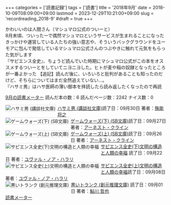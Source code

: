 +++
categories = ['読書記録']
tags = ['読書']
title = '2018年9月'
date = 2018-10-09T08:09:00+09:00
lastmod = 2023-12-29T10:21:00+09:00
slug = 'recordreading_2018-9'
#draft = true
+++

かわいいのは人間さん（マシュマロ公式のついーと）
<br>
8月末頃、ついったーで偶然マシュマロというサービスが生まれることになったきっかけや運営している人たちの強い意志や、そういうバックグラウンドをユーモアに包んで発信しているマシュマロ公式さんのつぶやきに触れて元気をもらった気がします
<br>
『サピエンス全史』、ちょうど読んでいた時期にマシュマロ公式がこの本をオススメするついーとをしていてニヨニヨした。ヒトが麦や稲の奴隷となったところが一番よかった
【追記】読んだ後に、いろいろと批判があることも知ったのだけど、そちらについてはまだ全然追えていない…。
<br>
『ハサミ男』はハサ医師の薄い御本を拝読したら読み返したくなったので再読
<br>

<a href="https://bookmeter.com/users/365033/summary/monthly">9月の読書メーター</a>
読んだ本の数：6
読んだページ数：2242
ナイス数：0

<a href="https://bookmeter.com/books/576602"><img style="margin: 0 5px 5px 0; border: 1px solid #dcdcdc;" src="https://images-na.ssl-images-amazon.com/images/I/51P9BTYWETL._SL75_.jpg" alt="ハサミ男 (講談社文庫)" align="left" /></a><a href="https://bookmeter.com/books/576602?title=%E3%83%8F%E3%82%B5%E3%83%9F%E7%94%B7+%28%E8%AC%9B%E8%AB%87%E7%A4%BE%E6%96%87%E5%BA%AB%29">ハサミ男 (講談社文庫)</a>読了日：09月30日 著者：<a href="https://bookmeter.com/search?keyword=%E6%AE%8A%E8%83%BD+%E5%B0%86%E4%B9%8B">殊能 将之</a><br clear="left" /><a href="https://bookmeter.com/books/8067021"><img style="margin: 0 5px 5px 0; border: 1px solid #dcdcdc;" src="https://images-na.ssl-images-amazon.com/images/I/61tJfPrqDGL._SL75_.jpg" alt="ゲームウォーズ(下) (SB文庫)" align="left" /></a><a href="https://bookmeter.com/books/8067021?title=%E3%82%B2%E3%83%BC%E3%83%A0%E3%82%A6%E3%82%A9%E3%83%BC%E3%82%BA%28%E4%B8%8B%29+%28SB%E6%96%87%E5%BA%AB%29">ゲームウォーズ(下) (SB文庫)</a>読了日：09月27日 著者：<a href="https://bookmeter.com/search?keyword=%E3%82%A2%E3%83%BC%E3%83%8D%E3%82%B9%E3%83%88%E3%83%BB%E3%82%AF%E3%83%A9%E3%82%A4%E3%83%B3">アーネスト・クライン</a><br clear="left" /><a href="https://bookmeter.com/books/8067022"><img style="margin: 0 5px 5px 0; border: 1px solid #dcdcdc;" src="https://images-na.ssl-images-amazon.com/images/I/61HXEGlLRSL._SL75_.jpg" alt="ゲームウォーズ(上) (SB文庫)" align="left" /></a><a href="https://bookmeter.com/books/8067022?title=%E3%82%B2%E3%83%BC%E3%83%A0%E3%82%A6%E3%82%A9%E3%83%BC%E3%82%BA%28%E4%B8%8A%29+%28SB%E6%96%87%E5%BA%AB%29">ゲームウォーズ(上) (SB文庫)</a>読了日：09月26日 著者：<a href="https://bookmeter.com/search?keyword=%E3%82%A2%E3%83%BC%E3%83%8D%E3%82%B9%E3%83%88%E3%83%BB%E3%82%AF%E3%83%A9%E3%82%A4%E3%83%B3">アーネスト・クライン</a><br clear="left" /><a href="https://bookmeter.com/books/11087011"><img style="margin: 0 5px 5px 0; border: 1px solid #dcdcdc;" src="https://images-na.ssl-images-amazon.com/images/I/51Oiig3u-6L._SL75_.jpg" alt="サピエンス全史(下)文明の構造と人類の幸福" align="left" /></a><a href="https://bookmeter.com/books/11087011?title=%E3%82%B5%E3%83%94%E3%82%A8%E3%83%B3%E3%82%B9%E5%85%A8%E5%8F%B2%28%E4%B8%8B%29%E6%96%87%E6%98%8E%E3%81%AE%E6%A7%8B%E9%80%A0%E3%81%A8%E4%BA%BA%E9%A1%9E%E3%81%AE%E5%B9%B8%E7%A6%8F">サピエンス全史(下)文明の構造と人類の幸福</a>
読了日：09月22日 著者：<a href="https://bookmeter.com/search?keyword=%E3%83%A6%E3%83%B4%E3%82%A1%E3%83%AB%E3%83%BB%E3%83%8E%E3%82%A2%E3%83%BB%E3%83%8F%E3%83%A9%E3%83%AA">ユヴァル・ノア・ハラリ</a><br clear="left" /><a href="https://bookmeter.com/books/11069754"><img style="margin: 0 5px 5px 0; border: 1px solid #dcdcdc;" src="https://images-na.ssl-images-amazon.com/images/I/51MSnnvzg7L._SL75_.jpg" alt="サピエンス全史(上)文明の構造と人類の幸福" align="left" /></a><a href="https://bookmeter.com/books/11069754?title=%E3%82%B5%E3%83%94%E3%82%A8%E3%83%B3%E3%82%B9%E5%85%A8%E5%8F%B2%28%E4%B8%8A%29%E6%96%87%E6%98%8E%E3%81%AE%E6%A7%8B%E9%80%A0%E3%81%A8%E4%BA%BA%E9%A1%9E%E3%81%AE%E5%B9%B8%E7%A6%8F">サピエンス全史(上)文明の構造と人類の幸福</a>読了日：09月08日 著者：<a href="https://bookmeter.com/search?keyword=%E3%83%A6%E3%83%B4%E3%82%A1%E3%83%AB%E3%83%BB%E3%83%8E%E3%82%A2%E3%83%BB%E3%83%8F%E3%83%A9%E3%83%AA">ユヴァル・ノア・ハラリ</a><br clear="left" /><a href="https://bookmeter.com/books/533048"><img style="margin: 0 5px 5px 0; border: 1px solid #dcdcdc;" src="https://images-na.ssl-images-amazon.com/images/I/51Y4BC15H3L._SL75_.jpg" alt="黒いトランク (創元推理文庫)" align="left" /></a><a href="https://bookmeter.com/books/533048?title=%E9%BB%92%E3%81%84%E3%83%88%E3%83%A9%E3%83%B3%E3%82%AF+%28%E5%89%B5%E5%85%83%E6%8E%A8%E7%90%86%E6%96%87%E5%BA%AB%29">黒いトランク (創元推理文庫)</a>
読了日：09月01日 著者：<a href="https://bookmeter.com/search?keyword=%E9%AE%8E%E5%B7%9D+%E5%93%B2%E4%B9%9F">鮎川 哲也</a><br clear="left" /><a href="https://bookmeter.com/">読書メーター</a>